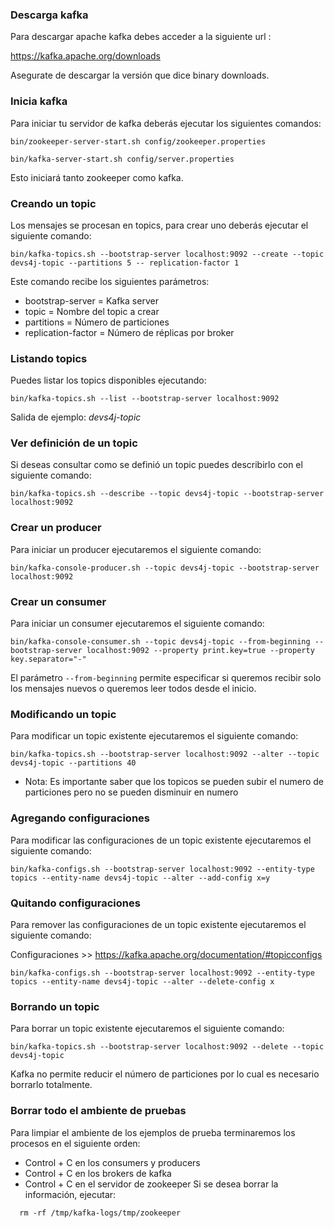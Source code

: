 ### Descarga kafka
Para descargar apache kafka debes acceder a la siguiente url : 

https://kafka.apache.org/downloads  

Asegurate de descargar la versión que dice binary downloads.


### Inicia kafka

Para iniciar tu servidor de kafka deberás ejecutar los siguientes comandos:

```
bin/zookeeper-server-start.sh config/zookeeper.properties
```

```
bin/kafka-server-start.sh config/server.properties
```

Esto iniciará tanto zookeeper como kafka.



### Creando un topic

Los mensajes se procesan en topics, para crear uno deberás ejecutar el siguiente comando:

```
bin/kafka-topics.sh --bootstrap-server localhost:9092 --create --topic devs4j-topic --partitions 5 -- replication-factor 1
```

Este comando recibe los siguientes parámetros:

- bootstrap-server = Kafka server
- topic = Nombre del topic a crear
- partitions = Número de particiones
- replication-factor = Número de réplicas por broker

### Listando topics
Puedes listar los topics disponibles ejecutando:
```
bin/kafka-topics.sh --list --bootstrap-server localhost:9092
```

Salida de ejemplo:
    *devs4j-topic*

### Ver definición de un topic
Si deseas consultar como se definió un topic puedes describirlo con el siguiente comando:

```
bin/kafka-topics.sh --describe --topic devs4j-topic --bootstrap-server localhost:9092
```


### Crear un producer
Para iniciar un producer ejecutaremos el siguiente comando:

```
bin/kafka-console-producer.sh --topic devs4j-topic --bootstrap-server localhost:9092
```

### Crear un consumer
Para iniciar un consumer ejecutaremos el siguiente comando:
```
bin/kafka-console-consumer.sh --topic devs4j-topic --from-beginning --bootstrap-server localhost:9092 --property print.key=true --property key.separator="-"
```

El parámetro ```--from-beginning``` permite especificar si queremos recibir solo los mensajes nuevos o queremos leer todos desde el inicio.

### Modificando un topic
Para modificar un topic existente ejecutaremos el siguiente comando:
```
bin/kafka-topics.sh --bootstrap-server localhost:9092 --alter --topic devs4j-topic --partitions 40
```
- Nota: Es importante saber que los topicos se pueden subir el numero de particiones pero no se pueden disminuir en numero

### Agregando configuraciones
Para modificar las configuraciones de un topic existente ejecutaremos el siguiente comando:
```
bin/kafka-configs.sh --bootstrap-server localhost:9092 --entity-type topics --entity-name devs4j-topic --alter --add-config x=y
```

### Quitando configuraciones
Para remover las configuraciones de un topic existente ejecutaremos el siguiente comando:

Configuraciones >> https://kafka.apache.org/documentation/#topicconfigs
```
bin/kafka-configs.sh --bootstrap-server localhost:9092 --entity-type topics --entity-name devs4j-topic --alter --delete-config x
```

### Borrando un topic
Para borrar un topic existente ejecutaremos el siguiente comando:
```
bin/kafka-topics.sh --bootstrap-server localhost:9092 --delete --topic devs4j-topic
```
Kafka no permite reducir el número de particiones por lo cual es necesario borrarlo totalmente.


### Borrar todo el ambiente de pruebas
Para limpiar el ambiente de los ejemplos de prueba terminaremos los
procesos en el siguiente orden:
- Control + C en los consumers y producers
- Control + C en los brokers de kafka
- Control + C en el servidor de zookeeper
  Si se desea borrar la información, ejecutar:
```
  rm -rf /tmp/kafka-logs/tmp/zookeeper
```

